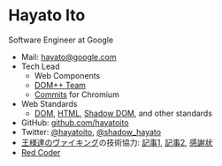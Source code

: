 # Hayato Ito

<!--
page: true
template: index
-->

Software Engineer at Google

- Mail: <hayato@google.com>
- Tech Lead
  - Web Components
  - [DOM++ Team](https://www.chromium.org/teams/dom-team)
  - [Commits](https://chromium-review.googlesource.com/q/owner:hayato%2540chromium.org)
    for Chromium
- Web Standards
  - [DOM](https://github.com/whatwg/dom/),
    [HTML](https://github.com/whatwg/html/),
    [Shadow DOM](https://w3c.github.io/webcomponents/spec/shadow/), and other
    standards
- GitHub: [github.com/hayatoito](http://github.com/hayatoito)
- Twitter: [@hayatoito](http://twitter.com/hayatoito), [@shadow_hayato](http://twitter.com/shadow_hayato)
- [王様達のヴァイキング](https://csbs.shogakukan.co.jp/book?book_group_id=7000)の技術協力:
  [記事1](https://bigcomicbros.net/news/cs_kingsviking-seccon2016-report-1/),  [記事2](https://type.jp/et/feature/12102), [感謝状](https://photos.app.goo.gl/P7RxRPp8HNdAdP6JA)
- [Red Coder](https://www.topcoder.com/members/gentoo/)
